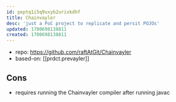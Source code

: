 ```yaml
---
id: peptq1i5q9uxyb2urixkdhf
title: Chainvayler
desc: 'just a PoC project to replicate and persit POJOs'
updated: 1700698138811
created: 1700698138811
---
```


- repo: https://github.com/raftAtGit/Chainvayler
- based-on: [[prdct.prevayler]]

## Cons

- requires running the Chainvayler compiler after running javac